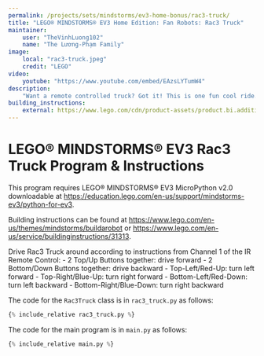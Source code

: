 ```yaml
---
permalink: /projects/sets/mindstorms/ev3-home-bonus/rac3-truck/
title: "LEGO® MINDSTORMS® EV3 Home Edition: Fan Robots: Rac3 Truck"
maintainer:
    user: "TheVinhLuong102"
    name: "The Lương-Phạm Family"
image:
    local: "rac3-truck.jpeg"
    credit: "LEGO"
video:
    youtube: "https://www.youtube.com/embed/EAzsLYTumW4"
description:
    "Want a remote controlled truck? Got it! This is one fun cool ride. You can modify the truck to make it go faster by adding gears, and you can add a custom-built trailer so the truck can be used as a transport vehicle."
building_instructions:
    external: https://www.lego.com/cdn/product-assets/product.bi.additional.extra.pdf/31313_X_RAC3%20TRUCK.pdf
---
```



# LEGO® MINDSTORMS® EV3 Rac3 Truck Program & Instructions

This program requires LEGO® MINDSTORMS® EV3 MicroPython v2.0 downloadable at https://education.lego.com/en-us/support/mindstorms-ev3/python-for-ev3.

Building instructions can be found at https://www.lego.com/en-us/themes/mindstorms/buildarobot or https://www.lego.com/en-us/service/buildinginstructions/31313.

Drive Rac3 Truck around according to instructions from Channel 1 of the IR Remote Control:
    - 2 Top/Up Buttons together: drive forward
    - 2 Bottom/Down Buttons together: drive backward
    - Top-Left/Red-Up: turn left forward
    - Top-Right/Blue-Up: turn right forward
    - Bottom-Left/Red-Down: turn left backward
    - Bottom-Right/Blue-Down: turn right backward

The code for the `Rac3Truck` class is in `rac3_truck.py` as follows:

```python
{% include_relative rac3_truck.py %}
```

The code for the main program is in `main.py` as follows:

```python
{% include_relative main.py %}
```
